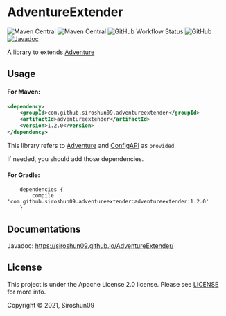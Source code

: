 # AdventureExtender

![Maven Central](https://img.shields.io/maven-central/v/com.github.siroshun09.adventureextender/adventureextender)
![Maven Central](https://img.shields.io/nexus/s/com.github.siroshun09.adventureextender/adventureextender?label=snapshot&server=https%3A%2F%2Foss.sonatype.org)
![GitHub Workflow Status](https://img.shields.io/github/workflow/status/Siroshun09/AdventureExtender/Java%20CI)
![GitHub](https://img.shields.io/github/license/Siroshun09/AdventureExtender)
[![Javadoc](https://img.shields.io/badge/javadoc-page-orange)](https://siroshun09.github.io/AdventureExtender/)

A library to extends [Adventure](https://github.com/KyoriPowered/Adventure)

## Usage

#### For Maven:

```xml
<dependency>
    <groupId>com.github.siroshun09.adventureextender</groupId>
    <artifactId>adventureextender</artifactId>
    <version>1.2.0</version>
</dependency>
```

This library refers to [Adventure](https://github.com/KyoriPowered/Adventure) 
and [ConfigAPI](https://github.com/Siroshun09/ConfigAPI) as `provided`.

If needed, you should add those dependencies.

#### For Gradle:

```
    dependencies {
        compile 'com.github.siroshun09.adventureextender:adventureextender:1.2.0'
    }
```

## Documentations

Javadoc: https://siroshun09.github.io/AdventureExtender/

## License

This project is under the Apache License 2.0 license. Please see [LICENSE](LICENSE) for more info.

Copyright © 2021, Siroshun09
